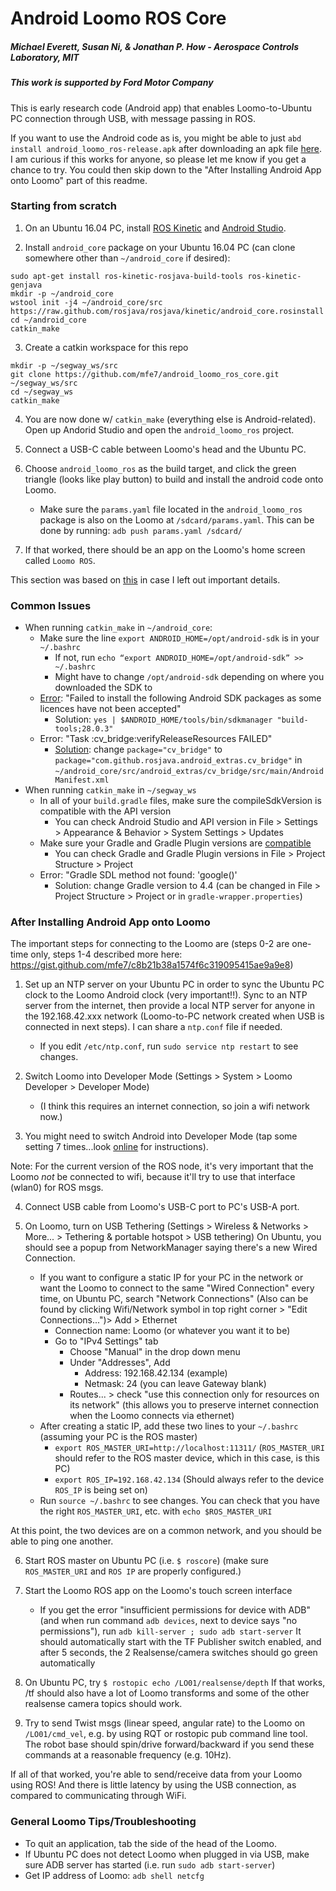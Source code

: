 # Android Loomo ROS Core
##### Michael Everett, Susan Ni, & Jonathan P. How - Aerospace Controls Laboratory, MIT
##### This work is supported by Ford Motor Company

This is early research code (Android app) that enables Loomo-to-Ubuntu PC connection through USB, with message passing in ROS.

If you want to use the Android code as is, you might be able to just `abd install android_loomo_ros-release.apk` after downloading an apk file [here](https://www.dropbox.com/s/wm86eata78v7h9p/android_loomo_ros-release.apk?dl=0). I am curious if this works for anyone, so please let me know if you get a chance to try. You could then skip down to the "After Installing Android App onto Loomo" part of this readme.

### Starting from scratch ###

1. On an Ubuntu 16.04 PC, install [ROS Kinetic](http://wiki.ros.org/kinetic/Installation/Ubuntu) and [Android Studio](http://wiki.ros.org/android/kinetic/Android%20Studio/Download).

2. Install `android_core` package on your Ubuntu 16.04 PC (can clone somewhere other than `~/android_core` if desired):
```
sudo apt-get install ros-kinetic-rosjava-build-tools ros-kinetic-genjava
mkdir -p ~/android_core
wstool init -j4 ~/android_core/src https://raw.github.com/rosjava/rosjava/kinetic/android_core.rosinstall
cd ~/android_core
catkin_make
```

3. Create a catkin workspace for this repo
```
mkdir -p ~/segway_ws/src
git clone https://github.com/mfe7/android_loomo_ros_core.git ~/segway_ws/src
cd ~/segway_ws
catkin_make
```

4. You are now done w/ `catkin_make` (everything else is Android-related). Open up Andorid Studio and open the `android_loomo_ros` project.

5. Connect a USB-C cable between Loomo's head and the Ubuntu PC.

6. Choose `android_loomo_ros` as the build target, and click the green triangle (looks like play button) to build and install the android code onto Loomo.
   - Make sure the `params.yaml` file located in the `android_loomo_ros` package is also on the Loomo at `/sdcard/params.yaml`. This can be done by running: `adb push params.yaml /sdcard/`

7. If that worked, there should be an app on the Loomo's home screen called `Loomo ROS`.

This section was based on [this](https://github.com/segway-robotics/vision_msg_proc/blob/master/README.md) in case I left out important details.


### Common Issues ###
* When running `catkin_make` in `~/android_core`:
    * Make sure the line `export ANDROID_HOME=/opt/android-sdk` is in your `~/.bashrc`
        * If not, run `echo “export ANDROID_HOME=/opt/android-sdk” >> ~/.bashrc`
        * Might have to change `/opt/android-sdk` depending on where you downloaded the SDK to
    * [Error](https://github.com/jitpack/jitpack.io/issues/3687#issuecomment-455885806): "Failed to install the following Android SDK packages as some licences have not been accepted"
        * Solution: `yes | $ANDROID_HOME/tools/bin/sdkmanager "build-tools;28.0.3"`
    * Error: "Task :cv_bridge:verifyReleaseResources FAILED"
        * [Solution](https://github.com/rosjava/android_core/issues/303#issuecomment-488436619): change `package="cv_bridge"` to `package="com.github.rosjava.android_extras.cv_bridge"` in `~/android_core/src/android_extras/cv_bridge/src/main/AndroidManifest.xml`
* When running `catkin_make` in `~/segway_ws`
    * In all of your `build.gradle` files, make sure the compileSdkVersion is compatible with the API version
        * You can check Android Studio and API version in File > Settings > Appearance & Behavior > System Settings > Updates
    * Make sure your Gradle and Gradle Plugin versions are [compatible](https://stackoverflow.com/questions/17727645/how-to-update-gradle-in-android-studio)
        * You can check Gradle and Gradle Plugin versions in File > Project Structure > Project
    * Error: "Gradle SDL method not found: 'google()'
        * Solution: change Gradle version to 4.4 (can be changed in File > Project Structure > Project or in `gradle-wrapper.properties`)
    
        

### After Installing Android App onto Loomo ###



The important steps for connecting to the Loomo are (steps 0-2 are one-time only, steps 1-4 described more here: https://gist.github.com/mfe7/c8b21b38a1574f6c319095415ae9a9e8)

1. Set up an NTP server on your Ubuntu PC in order to sync the Ubuntu PC clock to the Loomo Android clock (very important!!). Sync to an NTP server from the internet, then provide a local NTP server for anyone in the 192.168.42.xxx network (Loomo-to-PC network created when USB is connected in next steps). I can share a `ntp.conf` file if needed.
    - If you edit `/etc/ntp.conf`, run `sudo service ntp restart` to see changes.

2. Switch Loomo into Developer Mode (Settings > System > Loomo Developer > Developer Mode)
    - (I think this requires an internet connection, so join a wifi network now.)

3. You might need to switch Android into Developer Mode (tap some setting 7 times...look [online](https://www.howtogeek.com/129728/how-to-access-the-developer-options-menu-and-enable-usb-debugging-on-android-4.2/) for instructions).

Note: For the current version of the ROS node, it's very important that the Loomo *not* be connected to wifi,
because it'll try to use that interface (wlan0) for ROS msgs.

4. Connect USB cable from Loomo's USB-C port to PC's USB-A port.

5. On Loomo, turn on USB Tethering (Settings > Wireless & Networks > More... > Tethering & portable hotspot > USB tethering)
On Ubuntu, you should see a popup from NetworkManager saying there's a new Wired Connection.
    - If you want to configure a static IP for your PC in the network or want the Loomo to connect to the same "Wired Connection" every time, on Ubuntu PC, search "Network Connections" (Also can be found by clicking Wifi/Network symbol in top right corner > "Edit Connections...")> Add > Ethernet
        - Connection name: Loomo (or whatever you want it to be)
        - Go to "IPv4 Settings" tab
            - Choose "Manual" in the drop down menu
            - Under "Addresses", Add
                - Address: 192.168.42.134 (example)
                - Netmask: 24 (you can leave Gateway blank)
            - Routes... > check "use this connection only for resources on its network" (this allows you to preserve internet connection when the Loomo connects via ethernet)
    - After creating a static IP, add these two lines to your `~/.bashrc` (assuming your PC is the ROS master)
        - `export ROS_MASTER_URI=http://localhost:11311/` (`ROS_MASTER_URI` should refer to the ROS master device, which in this case, is this PC)
        - `export ROS_IP=192.168.42.134` (Should always refer to the device `ROS_IP` is being set on)
    - Run `source ~/.bashrc` to see changes. You can check that you have the right `ROS_MASTER_URI`, etc. with `echo $ROS_MASTER_URI`

At this point, the two devices are on a common network, and you should be able to ping one another.

6. Start ROS master on Ubuntu PC (i.e. `$ roscore`) (make sure `ROS_MASTER_URI` and `ROS IP` are properly configured.)

7. Start the Loomo ROS app on the Loomo's touch screen interface
    - If you get the error "insufficient permissions for device with ADB" (and when run command `adb devices`, next to device says "no permissions"), run `adb kill-server ; sudo adb start-server`
It should automatically start with the TF Publisher switch enabled, and after 5 seconds, the 2 Realsense/camera switches should go green automatically

8. On Ubuntu PC, try `$ rostopic echo /LO01/realsense/depth`
If that works, /tf should also have a lot of Loomo transforms and some of the other realsense camera topics should work.

9. Try to send Twist msgs (linear speed, angular rate) to the Loomo on `/LO01/cmd_vel`, e.g. by using RQT or rostopic pub command line tool.
The robot base should spin/drive forward/backward if you send these commands at a reasonable frequency (e.g. 10Hz).

If all of that worked, you're able to send/receive data from your Loomo using ROS! And there is little latency by using the USB connection, as compared to communicating through WiFi.

### General Loomo Tips/Troubleshooting ###
* To quit an application, tab the side of the head of the Loomo.
* If Ubuntu PC does not detect Loomo when plugged in via USB, make sure ADB server has started (i.e. run `sudo adb start-server`)
* Get IP address of Loomo: `adb shell netcfg`
